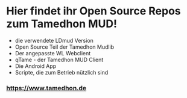 # Hier findet ihr Open Source Repos zum Tamedhon MUD!

* die verwendete LDmud Version
* Open Source Teil der Tamedhon Mudlib
* Der angepasste WL Webclient
* qTame - der Tamedhon MUD Client
* Die Android App
* Scripte, die zum Betrieb nützlich sind

### https://www.tamedhon.de
